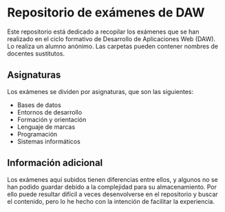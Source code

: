 # Repositorio de exámenes de DAW

Este repositorio está dedicado a recopilar los exámenes que se han realizado en el ciclo formativo de Desarrollo de Aplicaciones Web (DAW). Lo realiza un alumno anónimo. Las carpetas pueden contener nombres de docentes sustitutos.

## Asignaturas

Los exámenes se dividen por asignaturas, que son las siguientes:

- Bases de datos
- Entornos de desarrollo
- Formación y orientación
- Lenguaje de marcas
- Programación
- Sistemas informáticos

## Información adicional

Los exámenes aquí subidos tienen diferencias entre ellos, y algunos no se han podido guardar debido a la complejidad para su almacenamiento. Por ello puede resultar difícil a veces desenvolverse en el repositorio y buscar el contenido, pero lo he hecho con la intención de facilitar la experiencia.
